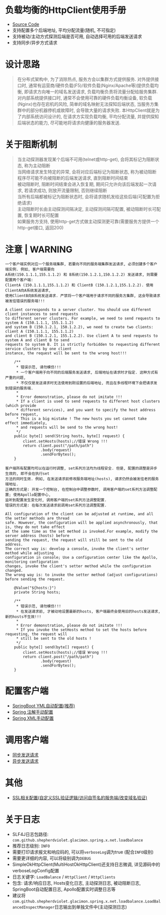 # 负载均衡的HttpClient使用手册

* [Source Code](https://github.com/shepherdviolet/glacimon/tree/master/glacispring-httpclient/src/main/java/com/github/shepherdviolet/glacimon/spring/x/net/loadbalance)
* 支持配置多个后端地址, 平均分配流量(随机, 不可指定)
* 支持被动/主动方式探测后端是否可用, 自动选择可用的后端发送请求
* 支持同步/异步方式请求

# 设计思路

> 在分布式架构中, 为了消除热点, 服务方会以集群方式提供服务. 
> 对外提供接口时, 通常有运营商/硬件负载(F5)/软件负载(Nginx/Apache等)提供负载均衡, 即请求方向唯一的域名发送请求, 负载均衡负责将流量分配给服务集群. 
> 对内部系统提供接口时, 通常不会使用可靠的硬件负载均衡设备, 软负载(Nginx)也存在宕机的风险, 简单的域名映射无法探知后端状态, 
> 当服务方集群中的部分机器停机或故障时, 会导致大量的请求失败. 
> 本HttpClient就是为了内部系统访问设计的, 在请求方实现负载均衡, 平均分配流量, 并提供探知后端状态的能力, 尽可能地将请求向健康的服务器发送.

# 关于阻断机制

> 当主动探测器发现某个后端不可用(telnet或http-get), 会将其标记为阻断状态, 称为主动阻断<br>
> 当网络请求发生特定的异常, 会将对应后端标记为阻断状态, 称为被动阻断<br>
> 程序尽可能不向被阻断的后端发送请求, 直到阻断时间结束<br>
> 被动阻断时, 阻断时间结束会进入恢复期, 期间只允许向该后端发起一次请求, 若请求成功, 则放开流量限制, 否则继续阻断<br>
> 当所有后端都被标记为阻断状态时, 会将请求随机发给这些后端(可配置为拒绝请求)<br>
> 主动阻断时长由主动探测间隔决定, 主动探测间隔可配置, 被动阻断时长可配置, 恢复期时长可配置<br>
> 如果服务方支持, 使用http-get方式做主动探测更可靠(需要服务方提供一个http-get接口, 返回200)<br>

# 注意 | WARNING

```text
一个客户端实例对应一个服务端集群, 若要向不同的服务端集群发送请求, 必须创建多个客户端实例. 例如, 客户端需要向 
A系统(150.1.1.1,155.1.1.2) 和 B系统(150.1.2.1,150.1.2.2) 发送请求, 则需要配置两个客户端: 
ClientA (150.1.1.1,155.1.1.2) 和 ClientB (150.1.2.1,155.1.2.2). 使用ClientA向A系统发送请求, 
使用ClientB向B系统发送请求. 严禁将一个客户端用于请求不同的服务方集群, 这会导致请求被发往错误的服务端!!!

A client corresponds to a server cluster. You should use different client instances to send requests 
to different server clusters. For example, we need to send requests to system A (150.1.1.1, 155.1.1.2) 
and system B (150.1.2.1, 150.1.2.2), we need to create two clients: client A (150.1.1.1, 155.1.1.2) 
and client B (150.1.2.1, 155.1.2.2). Use client A to send requests to system A and client B to send 
requests to system B. It is strictly forbidden to requesting different service clusters by one client 
instance, the request will be sent to the wrong host!!!
```

```text
    /**
     * 错误示范, 请勿模仿!!!
     * 一个客户端用于向不同的后端服务发送请求, 后端地址在请求时才指定. 这种方式有严重的问题, 
     * 不仅仅是发送请求时无法使用到刚设置的后端地址, 而且在多线程环境下会把请求发到错误的服务端. 
     * 
     * Error demonstration, please do not imitate !!!
     * If a client is used to send requests to different host clusters (which provide 
     * different services), and you want to specify the host address before request, 
     * This is a big mistake ! The new hosts you set cannot take effect immediately, 
     * and requests will be send to the wrong host! 
     */
    public byte[] send(String hosts, byte[] request) {
        client.setHosts(hosts);//错误 Wrong !!!
        return client.post("/path/path")
                .body(request)
                .sendForBytes();
    }
```

```text
客户端所有配置均可以在运行时调整, set系列方法均为线程安全. 但是, 配置的调整是异步生效的, 即不会在执行set
方法的同时生效. 例如, 在发送请求前修改服务端地址(hosts), 请求仍然会被发往老的服务端地址. 
正确的方式是: 开发一个控制台, 在控制台中调整参数时, 调用客户端的set系列方法调整配置; 使用Apollo配置中心, 
监听到配置发生变化时, 调用客户端的set系列方法调整配置. 
错误的方式是: 在每次发送请求前调用set系列方法调整配置. 

All configuration of the client can be adjusted at runtime, and all the setter methods are thread 
safe. However, the configuration will be applied asynchronously, that is, they do not take effect 
at the same time as the set method is invoked.For example, modify the server address (hosts) before 
sending the request, the request will still be sent to the old address.
The correct way is: develop a console, invoke the client's setter method while adjusting 
configuration in console; Use a configuration center like the Apollo, monitoring configuration 
changes, invoke the client's setter method while the configuration changed.
The wrong way is: to invoke the setter method (adjust configurations) before sending the request.
```

```text
    @Value("${hosts:}")
    private String hosts;

    /**
     * 错误示范, 请勿模仿!!!
     * 在发送请求前, 才被动地设置最新的hosts, 客户端最终会使用旧的hosts发送请求, 新的hosts不生效!!!
     * 
     * Error demonstration, please do not imitate !!!
     * If you invoke the setHosts method to set the hosts before requesting, the request will 
     * still be sent to the old hosts !
     */
    public byte[] send(byte[] request) {
        client.setHosts(hosts);//错误 Wrong !!!
        return client.post("/path/path")
                .body(request)
                .sendForBytes();
    }
```

# 配置客户端

* [SpringBoot YML自动配置(推荐)](https://github.com/shepherdviolet/glacimon/blob/master/docs/loadbalance/config-springboot.md)
* [Spring 注解手动配置](https://github.com/shepherdviolet/glacimon/blob/master/docs/loadbalance/config-annotation.md)
* [Spring XML手动配置](https://github.com/shepherdviolet/glacimon/blob/master/docs/loadbalance/config-xml.md)

# 调用客户端

* [同步发送请求](https://github.com/shepherdviolet/glacimon/blob/master/docs/loadbalance/invoke-sync.md)
* [异步发送请求](https://github.com/shepherdviolet/glacimon/blob/master/docs/loadbalance/invoke-async.md)

# 其他

* [SSL相关配置(自定义SSL验证逻辑/访问自签名的服务端/改变域名验证)](https://github.com/shepherdviolet/glacimon/blob/master/docs/loadbalance/ssl.md)

# 关于日志

* SLF4J日志包路径: `com.github.shepherdviolet.glacimon.spring.x.net.loadbalance`
* 推荐日志级别: `INFO`
* 需要打印请求报文和响应码的, 可以将`verboseLog`调为true (配合`INFO`级别)
* 需要更详细的内容, 可以将级别调为`DEBUG`
* SimpleOkHttpClient(MultiHostOkHttpClient)还支持日志微调, 详见源码中的verboseLogConfig配置
* 日志关键字: `LoadBalance` / `HttpClient` / `HttpClients`
* 包含: 请求/响应日志, Hosts变化日志, 主动探测日志, 被动阻断日志, SpringBoot自动配置日志, Apollo配置实时调整日志等
* 建议将`com.github.shepherdviolet.glacimon.spring.x.net.loadbalance.LoadBalancedInspectManager`日志输出到单独文件中(主动探测日志)
